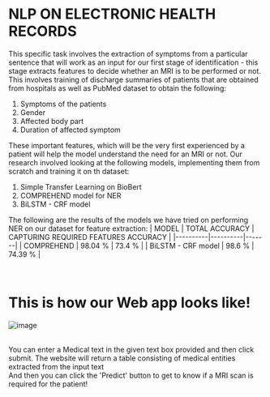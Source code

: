 <h1><b>NLP ON ELECTRONIC HEALTH RECORDS</b></h1>


This specific task involves the extraction of symptoms from a particular sentence that will work as an input for our first stage of identification - this stage extracts features to decide whether an MRI is to be performed or not. This involves training of discharge summaries of patients that are obtained from hospitals as well as PubMed dataset to obtain the following:
1. Symptoms of the patients
2. Gender
3. Affected body part
4. Duration of affected symptom

These important features, which will be the very first experienced by a patient will help the model understand the need for an MRI or not. Our research involved looking at the following models, implementing them from scratch and training it on th dataset:
1. Simple Transfer Learning on BioBert
2. COMPREHEND model for NER
3. BiLSTM - CRF model

The following are the results of the models we have tried on performing NER on our dataset for feature extraction:
| MODEL | TOTAL ACCURACY | CAPTURING REQUIRED FEATURES ACCURACY  |
|----------|----------|-------|
| COMPREHEND | 98.04 % | 73.4 % |
| BiLSTM - CRF model | 98.6 % | 74.39 % |

<br>


<h1>This is how our Web app looks like!</h1>

![image](https://github.com/user-attachments/assets/ad622c2e-2164-4085-a64a-7db918a2a150)

<br>
You can enter a Medical text in the given text box provided and then click submit. 
The website will return a table consisting of medical entities extracted from the input text
<br>
And then you can click the 'Predict' button to get to know if a MRI scan is required for the patient!

